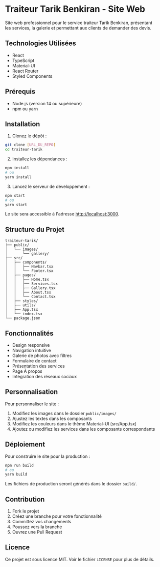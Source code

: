 # Traiteur Tarik Benkiran - Site Web

Site web professionnel pour le service traiteur Tarik Benkiran, présentant les services, la galerie et permettant aux clients de demander des devis.

## Technologies Utilisées

- React
- TypeScript
- Material-UI
- React Router
- Styled Components

## Prérequis

- Node.js (version 14 ou supérieure)
- npm ou yarn

## Installation

1. Clonez le dépôt :
```bash
git clone [URL_DU_REPO]
cd traiteur-tarik
```

2. Installez les dépendances :
```bash
npm install
# ou
yarn install
```

3. Lancez le serveur de développement :
```bash
npm start
# ou
yarn start
```

Le site sera accessible à l'adresse [http://localhost:3000](http://localhost:3000).

## Structure du Projet

```
traiteur-tarik/
├── public/
│   └── images/
│       └── gallery/
├── src/
│   ├── components/
│   │   ├── Navbar.tsx
│   │   └── Footer.tsx
│   ├── pages/
│   │   ├── Home.tsx
│   │   ├── Services.tsx
│   │   ├── Gallery.tsx
│   │   ├── About.tsx
│   │   └── Contact.tsx
│   ├── styles/
│   ├── utils/
│   ├── App.tsx
│   └── index.tsx
└── package.json
```

## Fonctionnalités

- Design responsive
- Navigation intuitive
- Galerie de photos avec filtres
- Formulaire de contact
- Présentation des services
- Page À propos
- Intégration des réseaux sociaux

## Personnalisation

Pour personnaliser le site :

1. Modifiez les images dans le dossier `public/images/`
2. Ajustez les textes dans les composants
3. Modifiez les couleurs dans le thème Material-UI (src/App.tsx)
4. Ajoutez ou modifiez les services dans les composants correspondants

## Déploiement

Pour construire le site pour la production :

```bash
npm run build
# ou
yarn build
```

Les fichiers de production seront générés dans le dossier `build/`.

## Contribution

1. Fork le projet
2. Créez une branche pour votre fonctionnalité
3. Committez vos changements
4. Poussez vers la branche
5. Ouvrez une Pull Request

## Licence

Ce projet est sous licence MIT. Voir le fichier `LICENSE` pour plus de détails.
